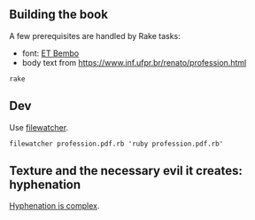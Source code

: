 
## Building the book

A few prerequisites are handled by Rake tasks:

 - font: [ET Bembo](https://en.wikipedia.org/wiki/Bembo) 
 - body text from https://www.inf.ufpr.br/renato/profession.html

``` shell
rake
```

## Dev

Use [filewatcher](https://github.com/filewatcher/filewatcher-cli).

``` shell
filewatcher profession.pdf.rb 'ruby profession.pdf.rb'
```

## Texture and the necessary evil it creates: hyphenation

[Hyphenation is complex](https://english.stackexchange.com/questions/385/what-are-the-rules-for-splitting-words-at-the-end-of-a-line).
